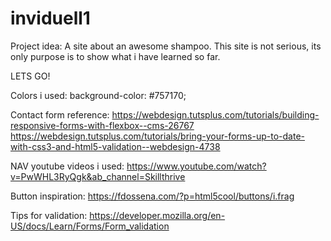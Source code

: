 # inviduell1

Project idea: 
A site about an awesome shampoo. This site is not serious, its only purpose is to show what i have learned so far.

LETS GO!

Colors i used:
background-color: #757170;

Contact form reference:
https://webdesign.tutsplus.com/tutorials/building-responsive-forms-with-flexbox--cms-26767
https://webdesign.tutsplus.com/tutorials/bring-your-forms-up-to-date-with-css3-and-html5-validation--webdesign-4738

NAV youtube videos i used:
https://www.youtube.com/watch?v=PwWHL3RyQgk&ab_channel=Skillthrive

Button inspiration:
https://fdossena.com/?p=html5cool/buttons/i.frag

Tips for validation:
https://developer.mozilla.org/en-US/docs/Learn/Forms/Form_validation